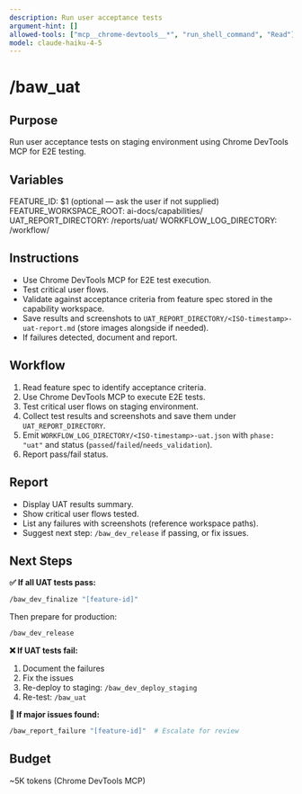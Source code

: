 ```yaml
---
description: Run user acceptance tests
argument-hint: []
allowed-tools: ["mcp__chrome-devtools__*", "run_shell_command", "Read"]
model: claude-haiku-4-5
---
```


# /baw_uat

## Purpose
Run user acceptance tests on staging environment using Chrome DevTools MCP for E2E testing.

## Variables
FEATURE_ID: $1 (optional — ask the user if not supplied)
FEATURE_WORKSPACE_ROOT: ai-docs/capabilities/
UAT_REPORT_DIRECTORY: <feature-workspace>/reports/uat/
WORKFLOW_LOG_DIRECTORY: <feature-workspace>/workflow/

## Instructions
- Use Chrome DevTools MCP for E2E test execution.
- Test critical user flows.
- Validate against acceptance criteria from feature spec stored in the capability workspace.
- Save results and screenshots to `UAT_REPORT_DIRECTORY/<ISO-timestamp>-uat-report.md` (store images alongside if needed).
- If failures detected, document and report.

## Workflow
1. Read feature spec to identify acceptance criteria.
2. Use Chrome DevTools MCP to execute E2E tests.
3. Test critical user flows on staging environment.
4. Collect test results and screenshots and save them under `UAT_REPORT_DIRECTORY`.
5. Emit `WORKFLOW_LOG_DIRECTORY/<ISO-timestamp>-uat.json` with `phase: "uat"` and status (`passed`/`failed`/`needs_validation`).
6. Report pass/fail status.

## Report
- Display UAT results summary.
- Show critical user flows tested.
- List any failures with screenshots (reference workspace paths).
- Suggest next step: `/baw_dev_release` if passing, or fix issues.

## Next Steps

**✅ If all UAT tests pass:**
```bash
/baw_dev_finalize "[feature-id]"
```

Then prepare for production:
```bash
/baw_dev_release
```

**❌ If UAT tests fail:**
1. Document the failures
2. Fix the issues
3. Re-deploy to staging: `/baw_dev_deploy_staging`
4. Re-test: `/baw_uat`

**🔴 If major issues found:**
```bash
/baw_report_failure "[feature-id]"  # Escalate for review
```

## Budget
~5K tokens (Chrome DevTools MCP)

